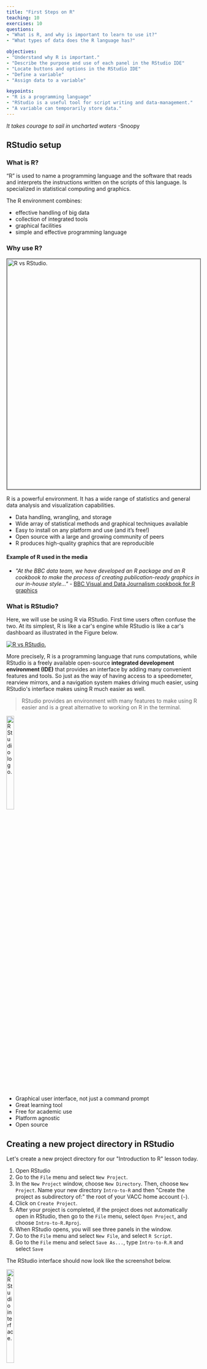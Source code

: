 ```yaml
---
title: "First Steps on R"
teaching: 10
exercises: 10
questions:
- "What is R, and why is important to learn to use it?"
- "What types of data does the R language has?"

objectives:
- "Understand why R is important."
- "Describe the purpose and use of each panel in the RStudio IDE"
- "Locate buttons and options in the RStudio IDE"
- "Define a variable"
- "Assign data to a variable"

keypoints:
- "R is a programming language"
- "RStudio is a useful tool for script writing and data-management."
- "A variable can temporarily store data."
---
```



*It takes courage to sail in uncharted waters*
  -Snoopy

## RStudio setup 

### What is R?

“R” is used to name a programming language and the software that reads and interprets the instructions written on the scripts of this language. Is specialized in statistical computing and graphics. 

The R environment combines:

* effective handling of big data 
* collection of integrated tools
* graphical facilities
* simple and effective programming language

### Why use R?

<a href="{{ page.root }}/fig/why_R.png" >
  <img src="{{ page.root }}/fig/why_R.png" alt="R vs RStudio." width="600" style="border: 2px solid grey"/>
</a>

R is a powerful environment. It has a wide range of statistics and general data analysis and visualization capabilities.

* Data handling, wrangling, and storage
* Wide array of statistical methods and graphical techniques available
* Easy to install on any platform and use (and it’s free!)
* Open source with a large and growing community of peers
* R produces high-quality graphics that are reproducible 

#### Example of R used in the media
* *"At the BBC data team, we have developed an R package and an R cookbook to make the process of creating publication-ready graphics in our in-house style..."* - [BBC Visual and Data Journalism cookbook for R graphics](https://bbc.github.io/rcookbook/)



### What is RStudio?

Here, we will use be using R via RStudio. First time users often confuse the two. At its simplest, R is like a car's engine while RStudio is like a car's dashboard as illustrated in the 
Figure below.


<a href="{{ page.root }}/fig/R_vs_RStudio_1.png" >
  <img src="{{ page.root }}/fig/R_vs_RStudio_1.png" alt="R vs RStudio." />
</a>

More precisely, R is a programming language that runs computations, while RStudio is a freely available open-source **integrated development environment (IDE)** that provides an interface by adding many convenient features and tools. So just as the way of having access to a speedometer, rearview mirrors, and a navigation system makes driving much easier, using RStudio's interface makes using R much easier as well. 

> RStudio provides an environment with many features to make using R easier and is a great alternative to working on R in the terminal. 

<a href="{{ page.root }}/fig/rstudio_logo.png" >
  <img src="{{ page.root }}/fig/rstudio_logo.png" alt="RStudio logo."  width="20%" height="25%" />
</a>

* Graphical user interface, not just a command prompt
* Great learning tool 
* Free for academic use
* Platform agnostic
* Open source

## Creating a new project directory in RStudio

Let's create a new project directory for our "Introduction to R" lesson today. 

1. Open RStudio
2. Go to the `File` menu and select `New Project`.
3. In the `New Project` window, choose `New Directory`. Then, choose `New Project`. Name your new directory `Intro-to-R` and then "Create the project as subdirectory of:" the root of your VACC home account (`~`).
4. Click on `Create Project`.
5. After your project is completed, if the project does not automatically open in RStudio, then go to the `File` menu, select `Open Project`, and choose `Intro-to-R.Rproj`.
6. When RStudio opens, you will see three panels in the window.
7. Go to the `File` menu and select `New File`, and select `R Script`. 
8. Go to the `File` menu and select `Save As...`, type `Intro-to-R.R` and select `Save`

The RStudio interface should now look like the screenshot below.

<a href="{{ page.root }}/fig/Rstudio_interface.png" >
  <img src="{{ page.root }}/fig/Rstudio_interface.png" alt="RStudio interface."  width="20%" height="25%" />
</a>


### What is a project in RStudio?

It is simply a directory that contains everything related your analyses for a specific project. RStudio projects are useful when you are working on context- specific analyses and you wish to keep them separate. When creating a project in RStudio you associate it with a working directory of your choice (either an existing one, or a new one). A `. RProj file` is created within that directory and that keeps track of your command history and variables in the environment. The `.RProj file` can be used to open the project in its current state but at a later date.

When a project is **(re) opened** within RStudio the following actions are taken:
 
* A new R session (process) is started
* The .RData file in the project's main directory is loaded, populating the environment with any objects that were present when the project was closed. 
* The .Rhistory file in the project's main directory is loaded into the RStudio History pane (and used for Console Up/Down arrow command history).
* The current working directory is set to the project directory.
* Previously edited source documents are restored into editor tabs
* Other RStudio settings (e.g. active tabs, splitter positions, etc.) are restored to where they were the last time the project was closed.

*Information adapted from [RStudio Support Site](https://support.rstudio.com/hc/en-us/articles/200526207-Using-Projects)*


## Organizing your working directory & setting up

### RStudio Interface

**The RStudio interface has four main panels:**

1. **Console**: where you can type commands and see output. *The console is all you would see if you ran R in the command line without RStudio.*
2. **Script editor**: where you can type out commands and save to file. You can also submit the commands to run in the console.
3. **Environment/History**: environment shows all active objects and history keeps track of all commands run in console
4. **Files/Plots/Packages/Help** is a handy browser for your current files, this is where your plots will appear, you can view package information, and much more.

### Viewing your working directory

Before we organize our working directory, let's check to see where our current working directory is located by typing into the console:

~~~
getwd() # return an abolute filepath
# this is also our first example of a function 
~~~
{: .language-r}


Your working directory should be the `Intro-to-R` folder constructed when you created the project. The working directory is where RStudio will automatically look for any files you bring in and where it will automatically save any files you create, unless otherwise specified. 

You can visualize your working directory by selecting the `Files` tab from the **Files/Plots/Packages/Help** window. 

<a href="{{ page.root }}/fig/Get_wd.png" >
  <img src="{{ page.root }}/fig/Get_wd.png" alt="getwd."  width="400" />
</a>


If you wanted to choose a different directory to be your working directory, you could navigate to a different folder in the `Files` tab, then, click on the `More` dropdown menu which appears as a Cog and select `Set As Working Directory`.

<a href="{{ page.root }}/fig/Set_wd.png" >
  <img src="{{ page.root }}/fig/Set_wd.png" alt="setwd."  width="400" />
</a>
 

### Structuring your working directory

To organize your working directory for a particular analysis, you should separate the original data (raw data) from intermediate datasets. For instance, you may want to create a `data/` directory within your working directory that stores the raw data, and have a `results/` directory for intermediate datasets and a `figures/` directory for the plots you will generate.

Let's create these three directories within your working directory by clicking on `New Folder` within the `Files` tab. 

When finished, your working directory should look like:

<a href="{{ page.root }}/fig/Complete_wd_setup.png" >
  <img src="{{ page.root }}/fig/Complete_wd_setup.png" alt="Complete_wd_setup."  width="400" />
</a>


#### Setting up 

This is more of a housekeeping task. In the future, we may be writing long lines of code in our script editor and want to make sure that the lines "wrap" and you don't have to scroll back and forth to look at your long line of code.

Click on Code -> Soft Wrap Long lines (make sure this is checked off)